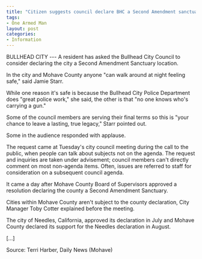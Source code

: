 ```yaml
---
title: "Citizen suggests council declare BHC a Second Amendment sanctuary"
tags:
- One Armed Man
layout: post
categories:
- Information
---
```


BULLHEAD CITY --- A resident has asked the Bullhead City Council to consider declaring the city a Second Amendment Sanctuary location.

In the city and Mohave County anyone "can walk around at night feeling safe," said Jamie Starr.

While one reason it's safe is because the Bullhead City Police Department does "great police work," she said, the other is that "no one knows who's carrying a gun."

Some of the council members are serving their final terms so this is "your chance to leave a lasting, true legacy," Starr pointed out.

Some in the audience responded with applause.

The request came at Tuesday's city council meeting during the call to the public, when people can talk about subjects not on the agenda. The request and inquiries are taken under advisement; council members can't directly comment on most non-agenda items. Often, issues are referred to staff for consideration on a subsequent council agenda.

It came a day after Mohave County Board of Supervisors approved a resolution declaring the county a Second Amendment Sanctuary.

Cities within Mohave County aren't subject to the county declaration, City Manager Toby Cotter explained before the meeting.

The city of Needles, California, approved its declaration in July and Mohave County declared its support for the Needles declaration in August.

\[...\]

Source: Terri Harber, Daily News (Mohave)